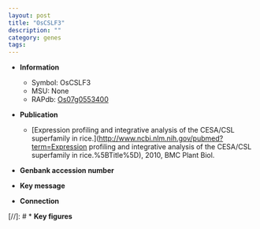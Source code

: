 ```yaml
---
layout: post
title: "OsCSLF3"
description: ""
category: genes
tags: 
---
```


* **Information**  
    + Symbol: OsCSLF3  
    + MSU: None  
    + RAPdb: [Os07g0553400](https://rapdb.dna.affrc.go.jp/locus/?name=Os07g0553400)  

* **Publication**  
    + [Expression profiling and integrative analysis of the CESA/CSL superfamily in rice.](http://www.ncbi.nlm.nih.gov/pubmed?term=Expression profiling and integrative analysis of the CESA/CSL superfamily in rice.%5BTitle%5D), 2010, BMC Plant Biol.

* **Genbank accession number**  

* **Key message**  

* **Connection**  

[//]: # * **Key figures**  


